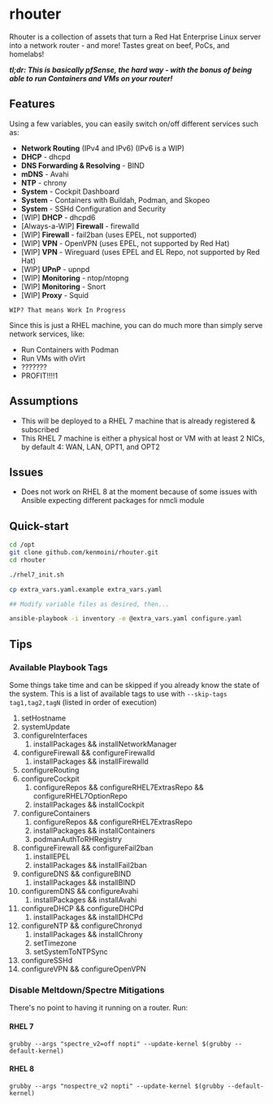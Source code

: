 # rhouter

Rhouter is a collection of assets that turn a Red Hat Enterprise Linux server into a network router - and more!  Tastes great on beef, PoCs, and homelabs!

***tl;dr: This is basically pfSense, the hard way - with the bonus of being able to run Containers and VMs on your router!***

## Features

Using a few variables, you can easily switch on/off different services such as:

- **Network Routing** (IPv4 and IPv6) (IPv6 is a WIP)
- **DHCP** - dhcpd
- **DNS Forwarding & Resolving** - BIND
- **mDNS** - Avahi
- **NTP** - chrony
- **System** - Cockpit Dashboard
- **System** - Containers with Buildah, Podman, and Skopeo
- **System** - SSHd Configuration and Security
- [WIP] **DHCP** - dhcpd6
- [Always-a-WIP] **Firewall** - firewalld
- [WIP] **Firewall** - fail2ban (uses EPEL, not supported)
- [WIP] **VPN** - OpenVPN (uses EPEL, not supported by Red Hat)
- [WIP] **VPN** - Wireguard (uses EPEL and EL Repo, not supported by Red Hat)
- [WIP] **UPnP** - upnpd
- [WIP] **Monitoring** - ntop/ntopng
- [WIP] **Monitoring** - Snort
- [WIP] **Proxy** - Squid

`WIP? That means Work In Progress`

Since this is just a RHEL machine, you can do much more than simply serve network services, like:

- Run Containers with Podman
- Run VMs with oVirt
- ???????
- PROFIT!!!!1

## Assumptions

- This will be deployed to a RHEL 7 machine that is already registered & subscribed
- This RHEL 7 machine is either a physical host or VM with at least 2 NICs, by default 4: WAN, LAN, OPT1, and OPT2

## Issues

- Does not work on RHEL 8 at the moment because of some issues with Ansible expecting different packages for nmcli module

## Quick-start

```bash
cd /opt
git clone github.com/kenmoini/rhouter.git
cd rhouter

./rhel7_init.sh

cp extra_vars.yaml.example extra_vars.yaml

## Modify variable files as desired, then...

ansible-playbook -i inventory -e @extra_vars.yaml configure.yaml
```

## Tips

### Available Playbook Tags

Some things take time and can be skipped if you already know the state of the system.  This is a list of available tags to use with `--skip-tags tag1,tag2,tagN` (listed in order of execution)

1. setHostname
2. systemUpdate
3. configureInterfaces
    1. installPackages && installNetworkManager
4. configureFirewall && configureFirewalld
    1. installPackages && installFirewalld
5. configureRouting
6. configureCockpit
    1. configureRepos && configureRHEL7ExtrasRepo && configureRHEL7OptionRepo
    2. installPackages && installCockpit
7. configureContainers
    1. configureRepos && configureRHEL7ExtrasRepo
    2. installPackages && installContainers
    3. podmanAuthToRHRegistry
8. configureFirewall && configureFail2ban
    1. installEPEL
    2. installPackages && installFail2ban
9. configureDNS && configureBIND
    1. installPackages && installBIND
10. configuremDNS && configureAvahi
    1. installPackages && installAvahi
11. configureDHCP && configureDHCPd
    1. installPackages && installDHCPd
12. configureNTP && configureChronyd
    1. installPackages && installChrony
    2. setTimezone
    3. setSystemToNTPSync
13. configureSSHd
14. configureVPN && configureOpenVPN

### Disable Meltdown/Spectre Mitigations

There's no point to having it running on a router.  Run:

#### RHEL 7
`grubby --args "spectre_v2=off nopti" --update-kernel $(grubby --default-kernel)`

#### RHEL 8
`grubby --args "nospectre_v2 nopti" --update-kernel $(grubby --default-kernel)`

